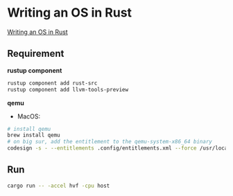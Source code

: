 # Writing an OS in Rust
[Writing an OS in Rust](https://os.phil-opp.com/)

## Requirement
**rustup component**
```sh
rustup component add rust-src
rustup component add llvm-tools-preview
```
**qemu**
* MacOS:
```sh
# install qemu
brew install qemu
# on big sur, add the entitlement to the qemu-system-x86_64 binary
codesign -s - --entitlements .config/entitlements.xml --force /usr/local/bin/qemu-system-x86_64
```
## Run
```sh
cargo run -- -accel hvf -cpu host
```
